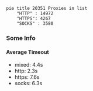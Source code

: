 
```mermaid
pie title 20351 Proxies in list
    "HTTP" : 14972
    "HTTPS": 4267
    "SOCKS" : 3580
```

### Some Info
#### Average Timeout

- mixed: 4.4s
- http: 2.3s
- https: 7.6s
- socks: 6.3s